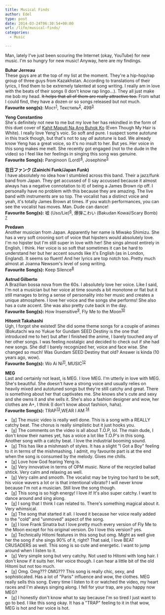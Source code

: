 ```yaml
---
title: Musical Finds
author: Edel
type: post
date: 2014-03-24T06:30:54+00:00
url: /life/musical-finds/
categories:
  - Music

---
```

Man, lately I've just been scouring the Internet (okay, YouTube) for new music. I'm so hungry for new music! Anyway, here are my findings.

**Buhar Jerreau**  
These guys are at the top of my list at the moment. They're a hip-hop/rap group of three guys from Kazakhstan. According to translations of their lyrics, I find them to be extremely talented at song writing. I really am in love with the beats of their songs (I don't know rap lingo&#8230;). They all just make me bob my head. <del>It helps that all of them are really attractive too.</del> From what I could find, they have a dozen or so songs released but not much.  
**Favourite song(s):** Мост<sup class="footnote"><a href="#foot_ajs-fn-id_1-702" id="back_ajs-fn-id_1-702">1</a></sup>, Текстиль<sup class="footnote"><a href="#foot_ajs-fn-id_2-702" id="back_ajs-fn-id_2-702">2</a></sup>, 498<sup class="footnote"><a href="#foot_ajs-fn-id_3-702" id="back_ajs-fn-id_3-702">3</a></sup>

**Yeng Constantino**  
She's definitely not new to me but my love her has rekindled in the form of this duet cover of [Kahit Maputi Na Ang Buhok Ko][1] (Even Though My Hair is White). I really love Yeng's voic. So soft and pure. I suspect some autotune in this track though, but that's not to say _all_ autotune is bad. We already know Yeng has a great voice, so it's no insult to her. But yes. Her voice in this song makes me melt. She recently got engaged (not to the dude in the video) so I feel like her feelings in singing this song was genuine.  
**Favourite Song(s):** Panginoon (Lord)<sup class="footnote"><a href="#foot_ajs-fn-id_4-702" id="back_ajs-fn-id_4-702">4</a></sup>, Josephine<sup class="footnote"><a href="#foot_ajs-fn-id_5-702" id="back_ajs-fn-id_5-702">5</a></sup>

**在日ファンク (Zainichi Funk/Japan Funk)**  
I have absolutely no idea how I stumbled across this band. Their a jazz/funk band from Japan. They get accussed of (I say accussed because it almost always has a negative connotation to it) of being a James Brown rip off. I personally have no problem with this because they are amazing. The live band with instruments are so top. The vocalist has a distinct voice and yeah, it's totally James Brown at times. If you watch performances, you can see the vocalist has moves. Man. Dude can dance!  
**Favourite Song(s):** 嘘 (Uso/Lie)<sup class="footnote"><a href="#foot_ajs-fn-id_6-702" id="back_ajs-fn-id_6-702">6</a></sup>, 爆弾こわい (Bakudan Kowai/Scary Bomb) <sup class="footnote"><a href="#foot_ajs-fn-id_7-702" id="back_ajs-fn-id_7-702">7</a></sup>

**Predawn**  
Another musician from Japan. Apparently her name is Miwako Shimizu. She has a very soft crooning sort of voice that hipsters would absolutely love. I'm no hipster but I'm still super in love with her! She sings almost entirely in English, I think. Her voice is so soft that sometimes it can be hard to understand her but her accent sounds like it's English (as in London, England). It seems so fluent! And her lyrics are top notch too. Pretty much almost at Joanna Newsom's level of song writing.  
**Favourite Song(s):** Keep Silence<sup class="footnote"><a href="#foot_ajs-fn-id_8-702" id="back_ajs-fn-id_8-702">8</a></sup>

**Astrud Gilberto**  
A Brazilian bossa nova from the 60s. I absolutely love her voice. Like I said, I'm not a musician but her voice at time sounds a bit monotone or flat but it still manages to bring a sense of personality into her music and creates a unique atmosphere. I love her voice and the songs she performs! She also has a cute accent. She was also pretty cute back in the day.  
**Favourite Song(s):** How Insensitive<sup class="footnote"><a href="#foot_ajs-fn-id_9-702" id="back_ajs-fn-id_9-702">9</a></sup>, Fly Me to the Moon<sup class="footnote"><a href="#foot_ajs-fn-id_10-702" id="back_ajs-fn-id_10-702">10</a></sup>

**Hitomit Takahashi**  
Ugh, I forgot she existed! She did some theme songs for a couple of animes (Bokutachi wa no Yukue for Gundam SEED Destiny is the one that introduced me to her) but after I finished the anime, I barely touched any of her other songs. I was feeling nostalgic and decided to check out if she had new songs. She did! I barely recognized her, voice and face wise. She changed so much! Was Gundam SEED Destiny that old? Answer is kinda (10 years ago, wow).  
**Favourite Song(s):** Wo Ai Ni<sup class="footnote"><a href="#foot_ajs-fn-id_11-702" id="back_ajs-fn-id_11-702">11</a></sup>, MUSIC<sup class="footnote"><a href="#foot_ajs-fn-id_12-702" id="back_ajs-fn-id_12-702">12</a></sup>

**MEG**  
Last and certainly not least, is MEG. I love MEG. I'm utterly in love with MEG. She's beautiful. She doesn't have a strong voice and usually relies on heavily mixed and autotuned songs but they're still catchy and great. There is something about her that captivates me. She knows she's cute and sexy and she owns it and she sells it. She's also a fashion designer and wow, her clothes are A+, I think (I don't know about fashiion, haha).  
**Favourite Song(s):** TRAP<sup class="footnote"><a href="#foot_ajs-fn-id_13-702" id="back_ajs-fn-id_13-702">13</a></sup>,WEAR I AM <sup class="footnote"><a href="#foot_ajs-fn-id_14-702" id="back_ajs-fn-id_14-702">14</a></sup>


  <li>
    <a id="foot_ajs-fn-id_1-702"></a>[<a href="https://www.youtube.com/watch?v=2ZK_8jh4ySo">x</a>] The music video is really well done. This is a song with a REALLY catchy beat. The chorus is really simplistic but it just hooks you.&nbsp;&nbsp;<a class="ajs-back-link" href="#back_ajs-fn-id_1-702"></a>
  </li>
  <li>
    <a id="foot_ajs-fn-id_2-702"></a>[<a href="https://www.youtube.com/watch?v=CZjyRKFqi5s">x</a>] The comments on the video is all about T.O.P, lol. The main dude, I don't know their names yet, has a voice a lot like T.O.P's in this song. Another song with a catchy beat. I love the industrial booming sound.&nbsp;&nbsp;<a class="ajs-back-link" href="#back_ajs-fn-id_2-702"></a>
  </li>
  <li>
    <a id="foot_ajs-fn-id_3-702"></a>[<a href="https://www.youtube.com/watch?v=oeA22r9YnRQ">x</a>] This has like a mishmash of styles. It has a slight "I Got a Boy" feeling to it in terms of the mishmashing. I admit, my favourite part is at the end when the song is consumed by the melody. Gives me chills.&nbsp;&nbsp;<a class="ajs-back-link" href="#back_ajs-fn-id_3-702"></a>
  </li>
  <li>
    <a id="foot_ajs-fn-id_4-702"></a>[<a href="http://www.youtube.com/watch?v=bOBm9MhdrL4">x</a>] Love how God fearing Yeng is.&nbsp;&nbsp;<a class="ajs-back-link" href="#back_ajs-fn-id_4-702"></a>
  </li>
  <li>
    <a id="foot_ajs-fn-id_5-702"></a>[<a href="https://www.youtube.com/watch?v=gN_YQowvbUc">x</a>] Very innovative in terms of OPM music. None of the recycled ballad shtick. Very calm and relaxing as well.&nbsp;&nbsp;<a class="ajs-back-link" href="#back_ajs-fn-id_5-702"></a>
  </li>
  <li>
    <a id="foot_ajs-fn-id_6-702"></a>[<a href="https://www.youtube.com/watch?v=pq1nNykPCDQ">x</a>] Very calm and smooth. The vocalist may be trying too hard to be soft, his voice wavers a lot or is that intentional vibrato? I will never know because I'm not a musician. Still love the song though.&nbsp;&nbsp;<a class="ajs-back-link" href="#back_ajs-fn-id_6-702"></a>
  </li>
  <li>
    <a id="foot_ajs-fn-id_7-702"></a>[<a href="https://www.youtube.com/watch?v=1H14XFS1zVo">x</a>] This song is so high energy! I love it! It's also super catchy. I want to dance around and sing along.&nbsp;&nbsp;<a class="ajs-back-link" href="#back_ajs-fn-id_7-702"></a>
  </li>
  <li>
    <a id="foot_ajs-fn-id_8-702"></a>[<a href="https://www.youtube.com/watch?v=58-RRCU0OPY">x</a>] I song that I think I can related to. There's something magical about it. Very whimsical.&nbsp;&nbsp;<a class="ajs-back-link" href="#back_ajs-fn-id_8-702"></a>
  </li>
  <li>
    <a id="foot_ajs-fn-id_9-702"></a>[<a href="https://www.youtube.com/watch?v=4x2i2GITQ0Y">x</a>] The song that started it all. I loved it because her voice really added to the "cold" and "unmoved" aspect of the song.&nbsp;&nbsp;<a class="ajs-back-link" href="#back_ajs-fn-id_9-702"></a>
  </li>
  <li>
    <a id="foot_ajs-fn-id_10-702"></a>[<a href="https://www.youtube.com/watch?v=PqjiEOLHhas">x</a>] I love Frank Sinatra but I love pretty much every version of Fly Me to the Moon except for his original version. Do I love this version? yes.&nbsp;&nbsp;<a class="ajs-back-link" href="#back_ajs-fn-id_10-702"></a>
  </li>
  <li>
    <a id="foot_ajs-fn-id_11-702"></a>[<a href="https://www.youtube.com/watch?v=10kPphUY8hA">x</a>] Technically Hitomi features in this song but omg. Might as well give her the song if she sings 90% of it, right? That said, I love BEAT CRUSADERS as well. This song is so cute and energetic. I want to jump around when I listen to it.&nbsp;&nbsp;<a class="ajs-back-link" href="#back_ajs-fn-id_11-702"></a>
  </li>
  <li>
    <a id="foot_ajs-fn-id_12-702"></a>[<a href="https://www.youtube.com/watch?v=bBy2QcFLLzA">x</a>] Very simple song but very catchy. Not used to Hitomi with long hair. I don't know if it suits her. Her voice though. I can hear a little bit of the old Hitomi but not too much.&nbsp;&nbsp;<a class="ajs-back-link" href="#back_ajs-fn-id_12-702"></a>
  </li>
  <li>
    <a id="foot_ajs-fn-id_13-702"></a>[<a href="https://www.youtube.com/watch?v=BymanWZK1GA">x</a>] Omg. Omg??? OMG??? This song is really chic, sexy, and sophisticated. Has a lot of "Paris" influence and wow, the clothes. MEG really sells this song. Every time I listen to it or watched the video, my heart races and I'm always singing along. I fell for your trap, are you happy now MEG?&nbsp;&nbsp;<a class="ajs-back-link" href="#back_ajs-fn-id_13-702"></a>
  </li>
  <li>
    <a id="foot_ajs-fn-id_14-702"></a>[<a href="https://www.youtube.com/watch?v=7AONZnqX1_E">x</a>] I honestly don't know what to say because I'm so tired I just want to go to bed. I like this song okay. It has a "TRAP" feeling to it in that wow, MEG is hot and her voice is hot.&nbsp;&nbsp;<a class="ajs-back-link" href="#back_ajs-fn-id_14-702"></a>
  </li>


<div id="ajs-fn-id_1-702" style="display:none;margin:0;" class="ajs-footnote-popup">
  <div>
    [<a href="https://www.youtube.com/watch?v=2ZK_8jh4ySo">x</a>] The music video is really well done. This is a song with a REALLY catchy beat. The chorus is really simplistic but it just hooks you.
  </div>
</div>

<div id="ajs-fn-id_2-702" style="display:none;margin:0;" class="ajs-footnote-popup">
  <div>
    [<a href="https://www.youtube.com/watch?v=CZjyRKFqi5s">x</a>] The comments on the video is all about T.O.P, lol. The main dude, I don't know their names yet, has a voice a lot like T.O.P's in this song. Another song with a catchy beat. I love the industrial booming sound.
  </div>
</div>

<div id="ajs-fn-id_3-702" style="display:none;margin:0;" class="ajs-footnote-popup">
  <div>
    [<a href="https://www.youtube.com/watch?v=oeA22r9YnRQ">x</a>] This has like a mishmash of styles. It has a slight "I Got a Boy" feeling to it in terms of the mishmashing. I admit, my favourite part is at the end when the song is consumed by the melody. Gives me chills.
  </div>
</div>

<div id="ajs-fn-id_4-702" style="display:none;margin:0;" class="ajs-footnote-popup">
  <div>
    [<a href="http://www.youtube.com/watch?v=bOBm9MhdrL4">x</a>] Love how God fearing Yeng is.
  </div>
</div>

<div id="ajs-fn-id_5-702" style="display:none;margin:0;" class="ajs-footnote-popup">
  <div>
    [<a href="https://www.youtube.com/watch?v=gN_YQowvbUc">x</a>] Very innovative in terms of OPM music. None of the recycled ballad shtick. Very calm and relaxing as well.
  </div>
</div>

<div id="ajs-fn-id_6-702" style="display:none;margin:0;" class="ajs-footnote-popup">
  <div>
    [<a href="https://www.youtube.com/watch?v=pq1nNykPCDQ">x</a>] Very calm and smooth. The vocalist may be trying too hard to be soft, his voice wavers a lot or is that intentional vibrato? I will never know because I'm not a musician. Still love the song though.
  </div>
</div>

<div id="ajs-fn-id_7-702" style="display:none;margin:0;" class="ajs-footnote-popup">
  <div>
    [<a href="https://www.youtube.com/watch?v=1H14XFS1zVo">x</a>] This song is so high energy! I love it! It's also super catchy. I want to dance around and sing along.
  </div>
</div>

<div id="ajs-fn-id_8-702" style="display:none;margin:0;" class="ajs-footnote-popup">
  <div>
    [<a href="https://www.youtube.com/watch?v=58-RRCU0OPY">x</a>] I song that I think I can related to. There's something magical about it. Very whimsical.
  </div>
</div>

<div id="ajs-fn-id_9-702" style="display:none;margin:0;" class="ajs-footnote-popup">
  <div>
    [<a href="https://www.youtube.com/watch?v=4x2i2GITQ0Y">x</a>] The song that started it all. I loved it because her voice really added to the "cold" and "unmoved" aspect of the song.
  </div>
</div>

<div id="ajs-fn-id_10-702" style="display:none;margin:0;" class="ajs-footnote-popup">
  <div>
    [<a href="https://www.youtube.com/watch?v=PqjiEOLHhas">x</a>] I love Frank Sinatra but I love pretty much every version of Fly Me to the Moon except for his original version. Do I love this version? yes.
  </div>
</div>

<div id="ajs-fn-id_11-702" style="display:none;margin:0;" class="ajs-footnote-popup">
  <div>
    [<a href="https://www.youtube.com/watch?v=10kPphUY8hA">x</a>] Technically Hitomi features in this song but omg. Might as well give her the song if she sings 90% of it, right? That said, I love BEAT CRUSADERS as well. This song is so cute and energetic. I want to jump around when I listen to it.
  </div>
</div>

<div id="ajs-fn-id_12-702" style="display:none;margin:0;" class="ajs-footnote-popup">
  <div>
    [<a href="https://www.youtube.com/watch?v=bBy2QcFLLzA">x</a>] Very simple song but very catchy. Not used to Hitomi with long hair. I don't know if it suits her. Her voice though. I can hear a little bit of the old Hitomi but not too much.
  </div>
</div>

<div id="ajs-fn-id_13-702" style="display:none;margin:0;" class="ajs-footnote-popup">
  <div>
    [<a href="https://www.youtube.com/watch?v=BymanWZK1GA">x</a>] Omg. Omg??? OMG??? This song is really chic, sexy, and sophisticated. Has a lot of "Paris" influence and wow, the clothes. MEG really sells this song. Every time I listen to it or watched the video, my heart races and I'm always singing along. I fell for your trap, are you happy now MEG?
  </div>
</div>

<div id="ajs-fn-id_14-702" style="display:none;margin:0;" class="ajs-footnote-popup">
  <div>
    [<a href="https://www.youtube.com/watch?v=7AONZnqX1_E">x</a>] I honestly don't know what to say because I'm so tired I just want to go to bed. I like this song okay. It has a "TRAP" feeling to it in that wow, MEG is hot and her voice is hot.
  </div>
</div>

 [1]: https://www.youtube.com/watch?v=bcXdxynVn80